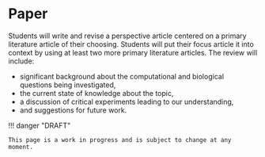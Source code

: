 # Paper

Students will write and revise a perspective article centered on a primary literature article of their choosing.
Students will put their focus article it into context by using at least two more primary literature articles.
The review will include:

-   significant background about the computational and biological questions being investigated,
-   the current state of knowledge about the topic,
-   a discussion of critical experiments leading to our understanding,
-   and suggestions for future work.

!!! danger "DRAFT"

    This page is a work in progress and is subject to change at any moment.
